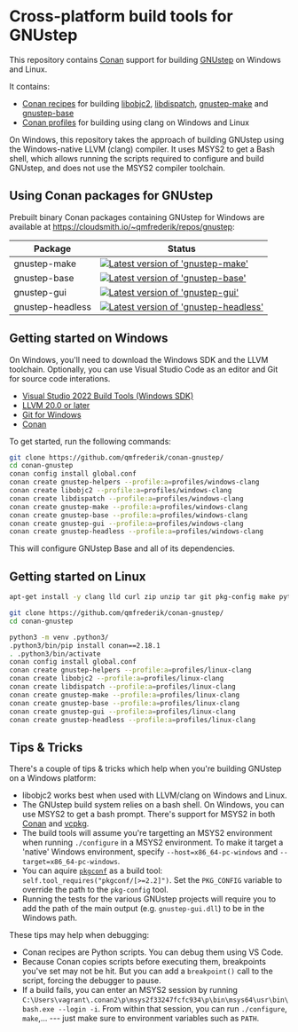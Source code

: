 # Cross-platform build tools for GNUstep

This repository contains [Conan](https://conan.io/) support for building [GNUstep](https://gnustep.github.io/) on Windows and Linux.

It contains:
- [Conan recipes](https://docs.conan.io/2/reference/conanfile.html) for building [libobjc2](https://github.com/gnustep/libobjc2), [libdispatch](https://github.com/apple/swift-corelibs-libdispatch/), [gnustep-make](https://github.com/gnustep/tools-make) and [gnustep-base](https://github.com/gnustep/libs-base)
- [Conan profiles](https://docs.conan.io/2/reference/config_files/profiles.html) for building using clang on Windows and Linux

On Windows, this repository takes the approach of building GNUstep using the Windows-native LLVM (clang) compiler. It uses MSYS2 to get a Bash shell, which allows running the scripts required to configure and build GNUstep, and does not use the MSYS2 compiler toolchain.

## Using Conan packages for GNUstep

Prebuilt binary Conan packages containing GNUstep for Windows are available at https://cloudsmith.io/~qmfrederik/repos/gnustep:

| Package       | Status
|---------------|---------------
| gnustep-make  | [![Latest version of 'gnustep-make'](https://api.cloudsmith.com/v1/badges/version/qmfrederik/gnustep/conan/gnustep-make/latest/a=x86_64/?render=true&show_latest=true)](https://cloudsmith.io/~qmfrederik/repos/gnustep/packages/detail/conan/gnustep-make/latest/a=x86_64/)
| gnustep-base  | [![Latest version of 'gnustep-base'](https://api.cloudsmith.com/v1/badges/version/qmfrederik/gnustep/conan/gnustep-base/latest/a=x86_64/?render=true&show_latest=true)](https://cloudsmith.io/~qmfrederik/repos/gnustep/packages/detail/conan/gnustep-base/latest/a=x86_64/)
| gnustep-gui   | [![Latest version of 'gnustep-gui'](https://api.cloudsmith.com/v1/badges/version/qmfrederik/gnustep/conan/gnustep-gui/latest/a=x86_64/?render=true&show_latest=true)](https://cloudsmith.io/~qmfrederik/repos/gnustep/packages/detail/conan/gnustep-gui/latest/a=x86_64/)
| gnustep-headless | [![Latest version of 'gnustep-headless'](https://api.cloudsmith.com/v1/badges/version/qmfrederik/gnustep/conan/gnustep-headless/latest/a=x86_64/?render=true&show_latest=true)](https://cloudsmith.io/~qmfrederik/repos/gnustep/packages/detail/conan/gnustep-headless/latest/a=x86_64/)

## Getting started on Windows
On Windows, you'll need to download the Windows SDK and the LLVM toolchain. Optionally, you can use Visual Studio Code as an editor and Git for source code interations.

- [Visual Studio 2022 Build Tools (Windows SDK)](https://visualstudio.microsoft.com/downloads/)
- [LLVM 20.0 or later](https://releases.llvm.org/download.html)
- [Git for Windows](https://git-scm.com/download/win)
- [Conan](https://conan.io/downloads)

To get started, run the following commands:

```bash
git clone https://github.com/qmfrederik/conan-gnustep/
cd conan-gnustep
conan config install global.conf
conan create gnustep-helpers --profile:a=profiles/windows-clang
conan create libobjc2 --profile:a=profiles/windows-clang
conan create libdispatch --profile:a=profiles/windows-clang
conan create gnustep-make --profile:a=profiles/windows-clang
conan create gnustep-base --profile:a=profiles/windows-clang
conan create gnustep-gui --profile:a=profiles/windows-clang
conan create gnustep-headless --profile:a=profiles/windows-clang
```

This will configure GNUstep Base and all of its dependencies.

## Getting started on Linux

```bash
apt-get install -y clang lld curl zip unzip tar git pkg-config make python3-venv cmake libffi-dev libxml2-dev libxslt-dev gnutls-dev libicu-dev libcurl4-gnutls-dev

git clone https://github.com/qmfrederik/conan-gnustep/
cd conan-gnustep

python3 -m venv .python3/
.python3/bin/pip install conan==2.18.1
. .python3/bin/activate
conan config install global.conf
conan create gnustep-helpers --profile:a=profiles/linux-clang
conan create libobjc2 --profile:a=profiles/linux-clang
conan create libdispatch --profile:a=profiles/linux-clang
conan create gnustep-make --profile:a=profiles/linux-clang
conan create gnustep-base --profile:a=profiles/linux-clang
conan create gnustep-gui --profile:a=profiles/linux-clang
conan create gnustep-headless --profile:a=profiles/linux-clang
```

## Tips & Tricks

There's a couple of tips & tricks which help when you're building GNUstep on a Windows platform:

- libobjc2 works best when used with LLVM/clang on Windows and Linux.
- The GNUstep build system relies on a bash shell.  On Windows, you can use MSYS2 to get a bash prompt.  There's support
  for MSYS2 in both [Conan](https://docs.conan.io/2/examples/tools/autotools/create_your_first_package_windows.html) and
  [vcpkg](https://learn.microsoft.com/en-us/vcpkg/maintainers/functions/vcpkg_acquire_msys).
- The build tools will assume you're targetting an MSYS2 environment when running `./configure` in a MSYS2 environment.
  To make it target a 'native' Windows environment, specify `--host=x86_64-pc-windows` and `--target=x86_64-pc-windows`.
- You can aquire [`pkgconf`](https://github.com/pkgconf/pkgconf) as a build tool: `self.tool_requires("pkgconf/[>=2.2]")`.
  Set the `PKG_CONFIG` variable to override the path to the `pkg-config` tool.
- Running the tests for the various GNUstep projects will require you to add the path of the main output (e.g. `gnustep-gui.dll`) to be in the Windows path.

These tips may help when debugging:

- Conan recipes are Python scripts.  You can debug them using VS Code.
- Because Conan copies scripts before executing them, breakpoints you've set may not be hit.  But you can add a `breakpoint()`
  call to the script, forcing the debugger to pause.
- If a build fails, you can enter an MSYS2 session by running `C:\Users\vagrant\.conan2\p\msys2f33247fcfc934\p\bin\msys64\usr\bin\bash.exe --login -i`.
  From within that session, you can run `./configure`, `make`,... --- just make sure to environment variables such as `PATH`.
